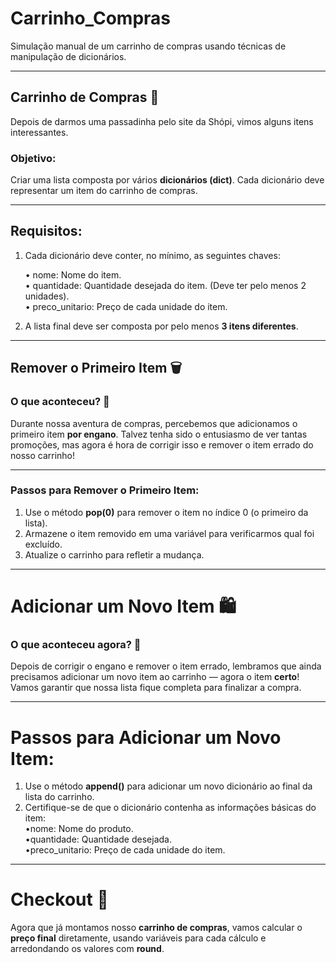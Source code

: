 # Carrinho_Compras
Simulação manual de um carrinho de compras usando técnicas de manipulação de dicionários.  

---------------------------

## Carrinho de Compras 🛒
Depois de darmos uma passadinha pelo site da Shópi, vimos alguns itens interessantes.  

### Objetivo:  

Criar uma lista composta por vários **dicionários (dict)**. Cada dicionário deve representar um item do carrinho de compras.  

-------------------------------

## **Requisitos:**  

1. Cada dicionário deve conter, no mínimo, as seguintes chaves:  

      • nome: Nome do item.   
      • quantidade: Quantidade desejada do item. (Deve ter pelo menos 2 unidades).  
      • preco_unitario: Preço de cada unidade do item.  
2. A lista final deve ser composta por pelo menos **3 itens diferentes**.

---------------------------

## **Remover o Primeiro Item 🗑️**  
### O que aconteceu? 🤔   
Durante nossa aventura de compras, percebemos que adicionamos o primeiro item **por engano**. Talvez tenha sido o entusiasmo de ver tantas promoções, mas agora é hora de corrigir isso e remover o item errado do nosso carrinho!

---------------

### **Passos para Remover o Primeiro Item:**  
1. Use o método **pop(0)** para remover o item no índice 0 (o primeiro da lista).  
2. Armazene o item removido em uma variável para verificarmos qual foi excluído.  
3. Atualize o carrinho para refletir a mudança.

----------------------------

# **Adicionar um Novo Item 🛍️**  
### **O que aconteceu agora? 🤔**  
Depois de corrigir o engano e remover o item errado, lembramos que ainda precisamos adicionar um novo item ao carrinho — agora o item **certo**! Vamos garantir que nossa lista fique completa para finalizar a compra.

-------------------

# **Passos para Adicionar um Novo Item:**  
1. Use o método **append()** para adicionar um novo dicionário ao final da lista do carrinho.   
2. Certifique-se de que o dicionário contenha as informações básicas do item:  
    •nome: Nome do produto.  
    •quantidade: Quantidade desejada.  
    •preco_unitario: Preço de cada unidade do item.

----------------------

# **Checkout 🧾**  
Agora que já montamos nosso **carrinho de compras**, vamos calcular o **preço final** diretamente, usando variáveis para cada cálculo e arredondando os valores com **round**.
